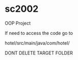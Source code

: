 # sc2002
OOP Project


If need to access the code go to 

hotel/src/main/java/com/hotel/

DONT DELETE TARGET FOLDER

